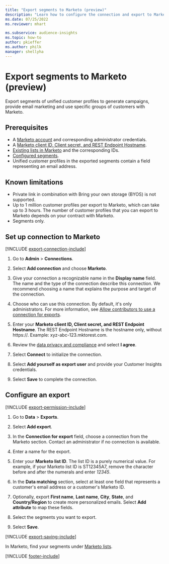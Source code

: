 ```yaml
---
title: "Export segments to Marketo (preview)"
description: "Learn how to configure the connection and export to Marketo."
ms.date: 07/25/2022
ms.reviewer: mhart

ms.subservice: audience-insights
ms.topic: how-to
author: pkieffer
ms.author: philk
manager: shellyha
---
```


# Export segments to Marketo (preview)

Export segments of unified customer profiles to generate campaigns, provide email marketing and use specific groups of customers with Marketo.

## Prerequisites

- A [Marketo account](https://login.marketo.com/) and corresponding administrator credentials.
- A [Marketo client ID, Client secret, and REST Endpoint Hostname](https://developers.marketo.com/rest-api/authentication/).
- [Existing lists in Marketo](https://docs.marketo.com/display/public/DOCS/Understanding+Static+Lists) and the corresponding IDs.
- [Configured segments](segments.md).
- Unified customer profiles in the exported segments contain a field representing an email address.

## Known limitations

- Private link in combination with Bring your own storage (BYOS) is not supported.
- Up to 1 million customer profiles per export to Marketo, which can take up to 3 hours. The number of customer profiles that you can export to Marketo depends on your contract with Marketo.
- Segments only.

## Set up connection to Marketo

[!INCLUDE [export-connection-include](includes/export-connection-admn.md)]

1. Go to **Admin** > **Connections**.

1. Select **Add connection** and choose **Marketo**.

1. Give your connection a recognizable name in the **Display name** field. The name and the type of the connection describe this connection. We recommend choosing a name that explains the purpose and target of the connection.

1. Choose who can use this connection. By default, it's only administrators. For more information, see [Allow contributors to use a connection for exports](connections.md#allow-contributors-to-use-a-connection-for-exports).

1. Enter your **Marketo client ID, Client secret, and REST Endpoint Hostname**. The REST Endpoint Hostname is the hostname only, without https://. Example: xyz-abc-123.mktorest.com.

1. Review the [data privacy and compliance](connections.md#data-privacy-and-compliance) and select **I agree**.

1. Select **Connect** to initialize the connection.

1. Select **Add yourself as export user** and provide your Customer Insights credentials.

1. Select **Save** to complete the connection.

## Configure an export

[!INCLUDE [export-permission-include](includes/export-permission.md)]

1. Go to **Data** > **Exports**.

1. Select **Add export**.

1. In the **Connection for export** field, choose a connection from the Marketo section. Contact an administrator if no connection is available.

1. Enter a name for the export.

1. Enter your **Marketo list ID**. The list ID is a purely numerical value. For example, if your Marketo list ID is ST12345A7, remove the character before and after the numerals and enter *12345*.

1. In the **Data matching** section, select at least one field that represents a customer's email address or a customer's Marketo ID.

1. Optionally, export **First name**, **Last name**, **City**, **State**, and **Country/Region**  to create more personalized emails. Select **Add attribute** to map these fields.

1. Select the segments you want to export.

1. Select **Save**.

[!INCLUDE [export-saving-include](includes/export-saving.md)]

In Marketo, find your segments under [Marketo lists](https://docs.marketo.com/display/public/DOCS/Understanding+Static+Lists).

[!INCLUDE [footer-include](includes/footer-banner.md)]

